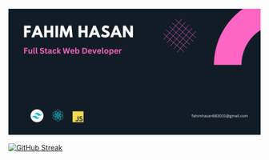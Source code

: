 ![alt text](https://raw.githubusercontent.com/FahimHasan683031/FahimHasan683031/main/assets/Fahim%20Hasan%20(1).png)


<a style="text-align:center," href="https://git.io/streak-stats"><img src="https://github-readme-streak-stats.herokuapp.com?user=FahimHasan683031" alt="GitHub Streak" /></a>